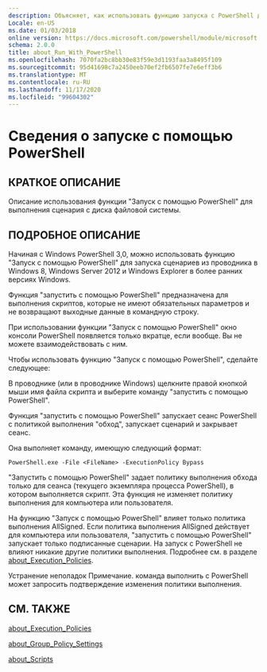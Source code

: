 ```yaml
---
description: Объясняет, как использовать функцию запуска с PowerShell для выполнения сценария с диска файловой системы.
Locale: en-US
ms.date: 01/03/2018
online version: https://docs.microsoft.com/powershell/module/microsoft.powershell.core/about/about_run_with_powershell?view=powershell-7.2&WT.mc_id=ps-gethelp
schema: 2.0.0
title: about_Run_With_PowerShell
ms.openlocfilehash: 7070fa2bc8bb30e83f59e3d1193faa3a8495f109
ms.sourcegitcommit: 95d41698c7a2450eeb70ef2fb6507fe7e6eff3b6
ms.translationtype: MT
ms.contentlocale: ru-RU
ms.lasthandoff: 11/17/2020
ms.locfileid: "99604302"
---
```

# <a name="about-run-with-powershell"></a>Сведения о запуске с помощью PowerShell

## <a name="short-description"></a>КРАТКОЕ ОПИСАНИЕ
Описание использования функции "Запуск с помощью PowerShell" для выполнения сценария с диска файловой системы.

## <a name="long-description"></a>ПОДРОБНОЕ ОПИСАНИЕ

Начиная с Windows PowerShell 3,0, можно использовать функцию "Запуск с помощью PowerShell" для запуска сценариев из проводника в Windows 8, Windows Server 2012 и Windows Explorer в более ранних версиях Windows.

Функция "запустить с помощью PowerShell" предназначена для выполнения скриптов, которые не имеют обязательных параметров и не возвращают выходные данные в командную строку.

При использовании функции "Запуск с помощью PowerShell" окно консоли PowerShell появляется только вкратце, если вообще. Вы не можете взаимодействовать с ним.

Чтобы использовать функцию "Запуск с помощью PowerShell", сделайте следующее:

В проводнике (или в проводнике Windows) щелкните правой кнопкой мыши имя файла скрипта и выберите команду "запустить с помощью PowerShell".

Функция "запустить с помощью PowerShell" запускает сеанс PowerShell с политикой выполнения "обход", запускает сценарий и закрывает сеанс.

Она выполняет команду, имеющую следующий формат:

```
PowerShell.exe -File <FileName> -ExecutionPolicy Bypass
```

"Запустить с помощью PowerShell" задает политику выполнения обхода только для сеанса (текущего экземпляра процесса PowerShell), в котором выполняется скрипт.
Эта функция не изменяет политику выполнения для компьютера или пользователя.

На функцию "Запуск с помощью PowerShell" влияет только политика выполнения AllSigned. Если политика выполнения AllSigned действует для компьютера или пользователя, "запустить с помощью PowerShell" запускает только подписанные сценарии. На запуск с PowerShell не влияют никакие другие политики выполнения. Подробнее см. в разделе [about_Execution_Policies](about_Execution_Policies.md).

Устранение неполадок Примечание. команда выполнить с PowerShell может запросить подтверждение изменения политики выполнения.

## <a name="see-also"></a>СМ. ТАКЖЕ

[about_Execution_Policies](about_Execution_Policies.md)

[about_Group_Policy_Settings](about_Group_Policy_Settings.md)

[about_Scripts](about_Scripts.md)

